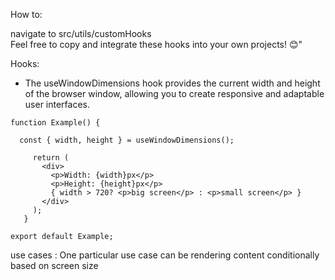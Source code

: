 How to:

   navigate to src/utils/customHooks <br>
   Feel free to copy and integrate these hooks into your own projects! 😊"

   
Hooks:
<br>
   + The useWindowDimensions hook provides the current width and height of the browser window, allowing you to create responsive and adaptable user interfaces.


 
   ```
   function Example() {
  
     const { width, height } = useWindowDimensions();

        return (
          <div>
            <p>Width: {width}px</p>
            <p>Height: {height}px</p>
            { width > 720? <p>big screen</p> : <p>small screen</p> }
          </div>
        );
      }

   export default Example;
```
   use cases : One particular use case can be rendering content conditionally based on screen size
